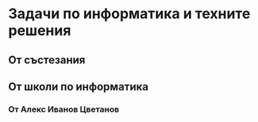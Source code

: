 <h1>Задачи по информатика и техните решения</h1>
<h2>От състезания</h2>
<h2>От школи по информатика</h2>
<h3>От Алекс Иванов Цветанов</h3>
